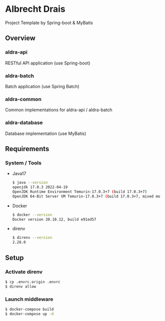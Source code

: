 # Albrecht Drais

Project Template by Spring-boot & MyBatis

## Overview

### aldra-api

RESTful API application (use Spring-boot)

### aldra-batch

Batch application (use Spring Batch)

### aldra-common

Common implementations for aldra-api / aldra-batch

### aldra-database

Database implementation (use MyBatis)

## Requirements

### System / Tools

- Java17
  ```sh
  $ java --version
  openjdk 17.0.3 2022-04-19
  OpenJDK Runtime Environment Temurin-17.0.3+7 (build 17.0.3+7)
  OpenJDK 64-Bit Server VM Temurin-17.0.3+7 (build 17.0.3+7, mixed mode, sharing)
  ```
- Docker
  ```sh
  $ docker --version
  Docker version 20.10.12, build e91ed57
  ```
- direnv
  ```sh
  $ direnv --version
  2.28.0
  ```

## Setup

### Activate direnv

```sh
$ cp .envrc.origin .envrc
$ direnv allow
```

### Launch middleware

```sh
$ docker-compose build
$ docker-compose up -d
```
